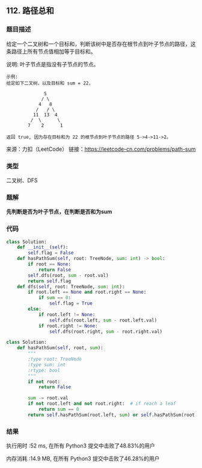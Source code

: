 ## 112. 路径总和



### 题目描述

给定一个二叉树和一个目标和，判断该树中是否存在根节点到叶子节点的路径，这条路径上所有节点值相加等于目标和。

说明: 叶子节点是指没有子节点的节点。

```
示例: 
给定如下二叉树，以及目标和 sum = 22，

              5
             / \
            4   8
           /   / \
          11  13  4
         /  \      \
        7    2      1

返回 true, 因为存在目标和为 22 的根节点到叶子节点的路径 5->4->11->2。
```

来源：力扣（LeetCode）
链接：https://leetcode-cn.com/problems/path-sum

### 类型

二叉树、DFS



### 题解

**先判断是否为叶子节点，在判断是否和为sum**



### 代码

```python
class Solution:
	def __init__(self):
		self.flag = False
	def hasPathSum(self, root: TreeNode, sum: int) -> bool:
		if root == None:
			return False
		self.dfs(root, sum - root.val)
		return self.flag
	def dfs(self, root: TreeNode, sum: int):
		if root.left == None and root.right == None:
			if sum == 0:
				self.flag = True
		else:
			if root.left != None:
				self.dfs(root.left, sum - root.left.val)
			if root.right != None:
				self.dfs(root.right, sum - root.right.val)
```

```python
class Solution:
    def hasPathSum(self, root, sum):
        """
        :type root: TreeNode
        :type sum: int
        :rtype: bool
        """
        if not root:
            return False

        sum -= root.val
        if not root.left and not root.right:  # if reach a leaf
            return sum == 0
        return self.hasPathSum(root.left, sum) or self.hasPathSum(root.right, sum)
```



### 结果

执行用时 :52 ms, 在所有 Python3 提交中击败了48.83%的用户

内存消耗 :14.9 MB, 在所有 Python3 提交中击败了46.28%的用户